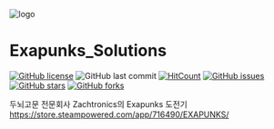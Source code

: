 ![logo](https://user-images.githubusercontent.com/22811639/86572228-9ba8cd80-bfad-11ea-876c-3205e13d21bd.png)

# Exapunks_Solutions
[![GitHub license](https://img.shields.io/github/license/estoyun/Exapunks_Solutions?style=flat-square)](https://github.com/estoyun/Exapunks_Solutions/blob/master/LICENSE)
![GitHub last commit](https://img.shields.io/github/last-commit/estoyun/Exapunks_Solutions?style=flat-square)
[![HitCount](http://hits.dwyl.com/estoyun/Exapunks_Solutions.svg)](http://hits.dwyl.com/estoyun/Exapunks_Solutions)
[![GitHub issues](https://img.shields.io/github/issues/estoyun/Exapunks_Solutions?style=flat-square)](https://github.com/estoyun/Exapunks_Solutions/issues)
[![GitHub stars](https://img.shields.io/github/stars/estoyun/Exapunks_Solutions?style=flat-square)](https://github.com/estoyun/Exapunks_Solutions/stargazers)
[![GitHub forks](https://img.shields.io/github/forks/estoyun/Exapunks_Solutions?style=flat-square)](https://github.com/estoyun/Exapunks_Solutions/network)  

두뇌고문 전문회사 Zachtronics의 Exapunks 도전기  
https://store.steampowered.com/app/716490/EXAPUNKS/

